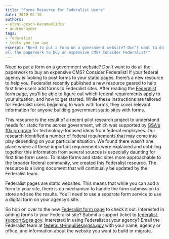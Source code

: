 ```yaml
---
title: "Forms Resource for Federalist Users"
date: 2020-02-18
authors:
- eleni-gesch-karamanlidis
- andrew-hyder
tags:
- federalist
- tools you can use
excerpt: "Need to put a form on a government website? Don’t want to do
all the paperwork to buy an expensive CMS? Consider Federalist!"
---
```


Need to put a form on a government website? Don’t want to do all the
paperwork to buy an expensive CMS? Consider Federalist! If your federal
agency is looking to post forms to your static pages, there’s a new
resource to help you. Federalist recently published a new resource
geared to help first time users add forms to Federalist sites. After
reading the [Federalist form page](https://federalist.18f.gov/documentation/forms/), you’ll be able
to figure out which federal requirements apply to your situation, and
how to get started. While these instructions are tailored for Federalist
users beginning to work with forms, they cover relevant information for
anyone building government static sites with forms.

This resource is the result of a recent pilot research project to
understand needs for static forms across government, which was supported
by [GSA's 10x program](https://18f.gsa.gov/tags/10x/) for
technology-focused ideas from federal employees. Our research identified
a number of federal requirements that may come into play depending on
your particular situation. We found there wasn’t one place where all
these important requirements were explained and cobbling together this
information from several sources is especially daunting for first time
form users. To make forms and static sites more approachable to the
broader federal community, we created this Federalist resource. The
resource is a living document that will continually be updated by the
Federalist team.

Federalist pages are static websites. This means that while you can add a form to your site, there is no mechanism to handle the form submission to store and see the results. You’ll need to use a separate form service to use a digital form on your agency’s site.

So hop on over to the new [Federalist form page](https://federalist.18f.gov/documentation/forms/) to check it out.
Interested in adding forms to your Federalist site? Submit a support
ticket to [federalist-support@gsa.gov](mailto:federalist-support@gsa.gov).
Interested in using Federalist at your agency? Email the Federalist team
at [federalist-inquiries@gsa.gov](mailto:federalist-inquiries@gsa.go)
with your name, agency or office, and information about the website you
want to build or migrate.
